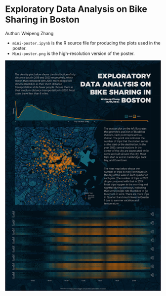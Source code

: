 # Exploratory Data Analysis on Bike Sharing in Boston

Author: Weipeng Zhang

- `mini-poster.ipynb` is the R source file for producing the plots used in the poster.
- `Mini-poster.png` is the high-resolution version of the poster.

![poster](Mini-poster.png)

